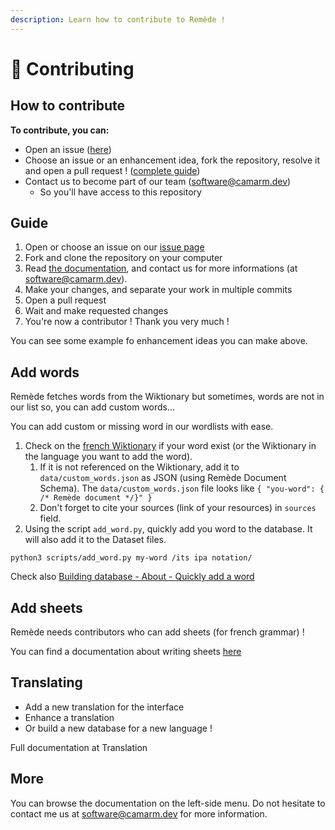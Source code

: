 ```yaml
---
description: Learn how to contribute to Remède !
---
```


# 🙏 Contributing

## How to contribute

**To contribute, you can:**

* Open an issue ([here](https://github.com/camarm-dev/remede/issues/new/choose))
* Choose an issue or an enhancement idea, fork the repository, resolve it and open a pull request ! ([complete guide](contributing.md#guide))
* Contact us to become part of our team (software@camarm.dev)
  * So you'll have access to this repository

## Guide

1. Open or choose an issue on our [issue page](https://github.com/camarm-dev/remede/issues)
2. Fork and clone the repository on your computer
3. Read [the documentation](https://docs.remede.camarm.fr), and contact us for more informations (at software@camarm.dev).
4. Make your changes, and separate your work in multiple commits
5. Open a pull request
6. Wait and make requested changes
7. You're now a contributor ! Thank you very much !

You can see some example fo enhancement ideas you can make above.

## Add words

Remède fetches words from the Wiktionary but sometimes, words are not in our list so, you can add custom words...

You can add custom or missing word in our wordlists with ease.

1. Check on the [french Wiktionary](https://fr.wiktionary.org) if your word exist (or the Wiktionary in the language you want to add the word).
   1. If it is not referenced on the Wiktionary, add it to `data/custom_words.json` as JSON (using Remède Document Schema). The `data/custom_words.json` file looks like `{ "you-word": { /* Remède document */}" }`
   2. Don't forget to cite your sources (link of your resources) in `sources` field.
2. Using the script `add_word.py`, quickly add you word to the database. It will also add it to the Dataset files.

```shell
python3 scripts/add_word.py my-word /its ipa notation/ 
```

Check also [Building database - About - Quickly add a word](https://docs.remede.camarm.fr/docs/database/build/about#quickly-add-a-word)

## Add sheets

Remède needs contributors who can add sheets (for french grammar) !

You can find a documentation about writing sheets [here](https://docs.remede.camarm.fr/docs/sheets)

## Translating

* Add a new translation for the interface
* Enhance a translation
* Or build a new database for a new language !

Full documentation at Translation

## More

You can browse the documentation on the left-side menu. Do not hesitate to contact me us at [software@camarm.dev](mailto:software@camarm.dev) for more information.

